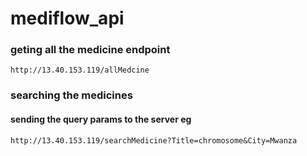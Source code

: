 # mediflow_api

### geting all the medicine endpoint
```
http://13.40.153.119/allMedcine
```

### searching the medicines 
#### sending the query params to the server eg
```
http://13.40.153.119/searchMedicine?Title=chromosome&City=Mwanza
```
